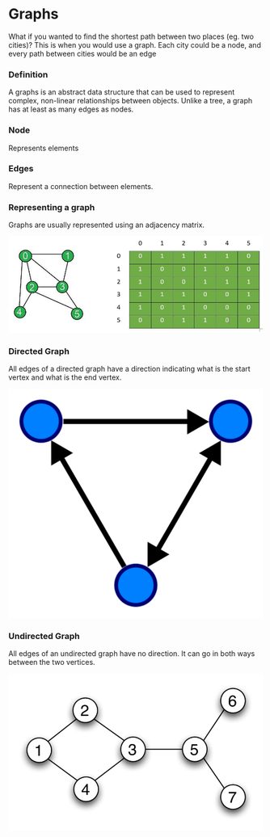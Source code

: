 # Graphs

What if you wanted to find the shortest path between two places (eg. two cities)?
This is when you would use a graph. Each city could be a node, and every path
between cities would be an edge

### Definition

A graphs is an abstract data structure that can be used to represent complex,
non-linear relationships between objects. Unlike a tree, a graph has at least
as many edges as nodes.

### Node

Represents elements

### Edges

Represent a connection between elements.

### Representing a graph

Graphs are usually represented using an adjacency matrix. 

![img_8.png](img_8.png)

### Directed Graph

All edges of a directed graph have a direction indicating what is the
start vertex and what is the end vertex.

![img_11.png](img_11.png)

### Undirected Graph

All edges of an undirected graph have no direction. It can go in both
ways between the two vertices.

![img_12.png](img_12.png)